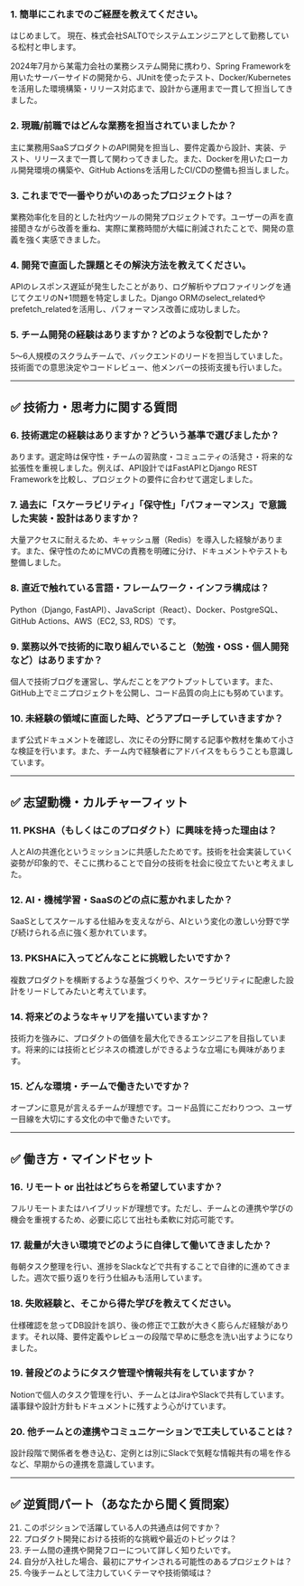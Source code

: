 ### **1. 簡単にこれまでのご経歴を教えてください。**

はじめまして。
現在、株式会社SALTOでシステムエンジニアとして勤務している松村と申します。  

2024年7月から某電力会社の業務システム開発に携わり、Spring Frameworkを用いたサーバーサイドの開発から、JUnitを使ったテスト、Docker/Kubernetesを活用した環境構築・リリース対応まで、設計から運用まで一貫して担当してきました。

### **2. 現職/前職ではどんな業務を担当されていましたか？**

主に業務用SaaSプロダクトのAPI開発を担当し、要件定義から設計、実装、テスト、リリースまで一貫して関わってきました。また、Dockerを用いたローカル開発環境の構築や、GitHub Actionsを活用したCI/CDの整備も担当しました。

### **3. これまでで一番やりがいのあったプロジェクトは？**

業務効率化を目的とした社内ツールの開発プロジェクトです。ユーザーの声を直接聞きながら改善を重ね、実際に業務時間が大幅に削減されたことで、開発の意義を強く実感できました。

### **4. 開発で直面した課題とその解決方法を教えてください。**

APIのレスポンス遅延が発生したことがあり、ログ解析やプロファイリングを通じてクエリのN+1問題を特定しました。Django ORMのselect_relatedやprefetch_relatedを活用し、パフォーマンス改善に成功しました。

### **5. チーム開発の経験はありますか？どのような役割でしたか？**

5〜6人規模のスクラムチームで、バックエンドのリードを担当していました。技術面での意思決定やコードレビュー、他メンバーの技術支援も行いました。

---

## **✅ 技術力・思考力に関する質問**

### **6. 技術選定の経験はありますか？どういう基準で選びましたか？**

あります。選定時は保守性・チームの習熟度・コミュニティの活発さ・将来的な拡張性を重視しました。例えば、API設計ではFastAPIとDjango REST Frameworkを比較し、プロジェクトの要件に合わせて選定しました。

### **7. 過去に「スケーラビリティ」「保守性」「パフォーマンス」で意識した実装・設計はありますか？**

大量アクセスに耐えるため、キャッシュ層（Redis）を導入した経験があります。また、保守性のためにMVCの責務を明確に分け、ドキュメントやテストも整備しました。

### **8. 直近で触れている言語・フレームワーク・インフラ構成は？**

Python（Django, FastAPI）、JavaScript（React）、Docker、PostgreSQL、GitHub Actions、AWS（EC2, S3, RDS）です。

### **9. 業務以外で技術的に取り組んでいること（勉強・OSS・個人開発など）はありますか？**

個人で技術ブログを運営し、学んだことをアウトプットしています。また、GitHub上でミニプロジェクトを公開し、コード品質の向上にも努めています。

### **10. 未経験の領域に直面した時、どうアプローチしていきますか？**

まず公式ドキュメントを確認し、次にその分野に関する記事や教材を集めて小さな検証を行います。また、チーム内で経験者にアドバイスをもらうことも意識しています。

---

## **✅ 志望動機・カルチャーフィット**

### **11. PKSHA（もしくはこのプロダクト）に興味を持った理由は？**

人とAIの共進化というミッションに共感したためです。技術を社会実装していく姿勢が印象的で、そこに携わることで自分の技術を社会に役立てたいと考えました。

### **12. AI・機械学習・SaaSのどの点に惹かれましたか？**

SaaSとしてスケールする仕組みを支えながら、AIという変化の激しい分野で学び続けられる点に強く惹かれています。

### **13. PKSHAに入ってどんなことに挑戦したいですか？**

複数プロダクトを横断するような基盤づくりや、スケーラビリティに配慮した設計をリードしてみたいと考えています。

### **14. 将来どのようなキャリアを描いていますか？**

技術力を強みに、プロダクトの価値を最大化できるエンジニアを目指しています。将来的には技術とビジネスの橋渡しができるような立場にも興味があります。

### **15. どんな環境・チームで働きたいですか？**

オープンに意見が言えるチームが理想です。コード品質にこだわりつつ、ユーザー目線を大切にする文化の中で働きたいです。

---

## **✅ 働き方・マインドセット**

### **16. リモート or 出社はどちらを希望していますか？**

フルリモートまたはハイブリッドが理想です。ただし、チームとの連携や学びの機会を重視するため、必要に応じて出社も柔軟に対応可能です。

### **17. 裁量が大きい環境でどのように自律して働いてきましたか？**

毎朝タスク整理を行い、進捗をSlackなどで共有することで自律的に進めてきました。週次で振り返りを行う仕組みも活用しています。

### **18. 失敗経験と、そこから得た学びを教えてください。**

仕様確認を怠ってDB設計を誤り、後の修正で工数が大きく膨らんだ経験があります。それ以降、要件定義やレビューの段階で早めに懸念を洗い出すようになりました。

### **19. 普段どのようにタスク管理や情報共有をしていますか？**

Notionで個人のタスク管理を行い、チームとはJiraやSlackで共有しています。議事録や設計方針もドキュメントに残すよう心がけています。

### **20. 他チームとの連携やコミュニケーションで工夫していることは？**

設計段階で関係者を巻き込む、定例とは別にSlackで気軽な情報共有の場を作るなど、早期からの連携を意識しています。

---

## **✅ 逆質問パート（あなたから聞く質問案）**

21. このポジションで活躍している人の共通点は何ですか？
22. プロダクト開発における技術的な挑戦や最近のトピックは？
23. チーム間の連携や開発フローについて詳しく知りたいです。
24. 自分が入社した場合、最初にアサインされる可能性のあるプロジェクトは？
25. 今後チームとして注力していくテーマや技術領域は？